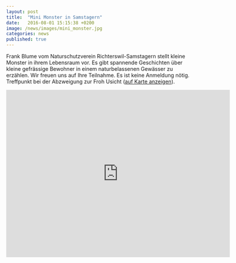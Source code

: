 ```yaml
---
layout: post
title:  "Mini Monster in Samstagern"
date:   2016-08-01 15:15:38 +0200
image: /news/images/mini_monster.jpg
categories: news
published: true
---
```


Frank Blume vom Naturschutzverein Richterswil-Samstagern stellt kleine Monster in ihrem Lebensraum vor.
Es gibt spannende Geschichten über kleine gefrässige Bewohner in einem naturbelassenen Gewässer zu erzählen.
Wir freuen uns auf Ihre Teilnahme. Es ist keine Anmeldung nötig. Treffpunkt bei der Abzweigung zur Froh Usicht (<a href="https://map.geo.admin.ch/?topic=ech&lang=de&bgLayer=ch.swisstopo.pixelkarte-farbe&layers=ch.swisstopo.zeitreihen,ch.bfs.gebaeude_wohnungs_register,ch.bav.haltestellen-oev,ch.swisstopo.swisstlm3d-wanderwege&layers_visibility=false,false,false,false&layers_timestamp=18641231,,,&X=228528&Y=694007&zoom=10&crosshair=marker">auf Karte anzeigen</a>).

<iframe src="https://map.geo.admin.ch/embed.html?topic=ech&amp;lang=de&amp;bgLayer=ch.swisstopo.pixelkarte-farbe&amp;layers=ch.swisstopo.zeitreihen,ch.bfs.gebaeude_wohnungs_register,ch.bav.haltestellen-oev,ch.swisstopo.swisstlm3d-wanderwege&amp;layers_visibility=false,false,false,false&amp;layers_timestamp=18641231,,,&amp;X=228528&amp;Y=694007&amp;zoom=10&amp;crosshair=marker" style="border:0" frameborder="0" height="450" width="600"></iframe>
